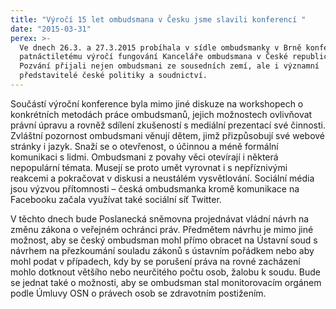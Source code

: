 ```yaml
---
title: "Výročí 15 let ombudsmana v Česku jsme slavili konferencí "
date: "2015-03-31"
perex: >-
  Ve dnech 26.3. a 27.3.2015 probíhala v sídle ombudsmanky v Brně konference k
  patnáctiletému výročí fungování Kanceláře ombudsmana v České republice.
  Pozvání přijali nejen ombudsmani ze sousedních zemí, ale i významní
  představitelé české politiky a soudnictví.
---
```


<p> Součástí výroční konference byla mimo jiné diskuze na workshopech o konkrétních metodách práce ombudsmanů, jejich možnostech ovlivňovat právní úpravu a rovněž sdílení zkušeností s mediální prezentací své činnosti. Zvláštní pozornost ombudsmani věnují dětem, jimž přizpůsobují své webové stránky i jazyk. Snaží se o otevřenost, o účinnou a méně formální komunikaci s lidmi. Ombudsmani z povahy věci otevírají i některá nepopulární témata. Musejí se proto umět vyrovnat i s nepříznivými reakcemi a pokračovat v diskusi a neustálém vysvětlování. Sociální média jsou výzvou přítomnosti – česká ombudsmanka kromě komunikace na Facebooku začala využívat také sociální síť Twitter.</p><p>V těchto dnech bude Poslanecká sněmovna projednávat vládní návrh na změnu zákona o veřejném ochránci práv. Předmětem návrhu je mimo jiné možnost, aby se český ombudsman mohl přímo obracet na Ústavní soud s návrhem na přezkoumání souladu zákonů s ústavním pořádkem nebo aby mohl podat v případech, kdy by se porušení práva na rovné zacházení mohlo dotknout většího nebo neurčitého počtu osob, žalobu k soudu. Bude se jednat také o možnosti, aby se ombudsman stal monitorovacím orgánem podle Úmluvy OSN o právech osob se zdravotním postižením. </p>
